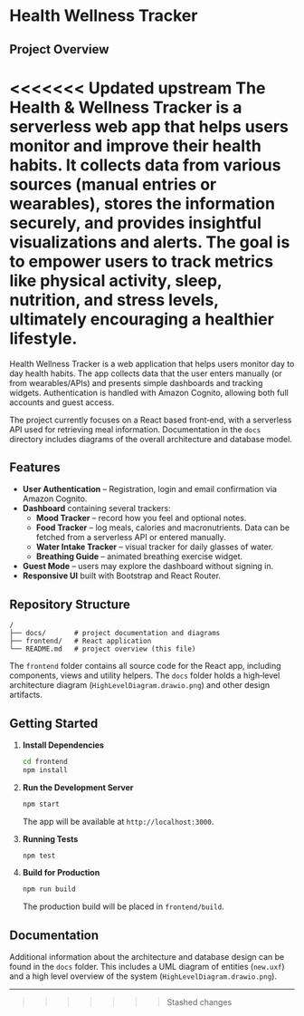 # Health Wellness Tracker
## Project Overview
<<<<<<< Updated upstream
The Health & Wellness Tracker is a serverless web app that helps users monitor and improve their health habits. It collects data from various sources (manual entries or wearables), stores the information securely, and provides insightful visualizations and alerts. The goal is to empower users to track metrics like physical activity, sleep, nutrition, and stress levels, ultimately encouraging a healthier lifestyle.
=======

Health Wellness Tracker is a web application that helps users monitor day to day health habits. The app collects data that the user enters manually (or from wearables/APIs) and presents simple dashboards and tracking widgets. Authentication is handled with Amazon Cognito, allowing both full accounts and guest access.

The project currently focuses on a React based front‑end, with a serverless API used for retrieving meal information. Documentation in the `docs` directory includes diagrams of the overall architecture and database model.

## Features

- **User Authentication** – Registration, login and email confirmation via Amazon Cognito.
- **Dashboard** containing several trackers:
  - **Mood Tracker** – record how you feel and optional notes.
  - **Food Tracker** – log meals, calories and macronutrients. Data can be fetched from a serverless API or entered manually.
  - **Water Intake Tracker** – visual tracker for daily glasses of water.
  - **Breathing Guide** – animated breathing exercise widget.
- **Guest Mode** – users may explore the dashboard without signing in.
- **Responsive UI** built with Bootstrap and React Router.

## Repository Structure

```
/
├── docs/       # project documentation and diagrams
├── frontend/   # React application
└── README.md   # project overview (this file)
```

The `frontend` folder contains all source code for the React app, including components, views and utility helpers. The `docs` folder holds a high‑level architecture diagram (`HighLevelDiagram.drawio.png`) and other design artifacts.

## Getting Started

1. **Install Dependencies**
   ```bash
   cd frontend
   npm install
   ```
2. **Run the Development Server**
   ```bash
   npm start
   ```
   The app will be available at `http://localhost:3000`.

3. **Running Tests**
   ```bash
   npm test
   ```

4. **Build for Production**
   ```bash
   npm run build
   ```
   The production build will be placed in `frontend/build`.

## Documentation

Additional information about the architecture and database design can be found in the `docs` folder. This includes a UML diagram of entities (`new.uxf`) and a high level overview of the system (`HighLevelDiagram.drawio.png`).

---
>>>>>>> Stashed changes
